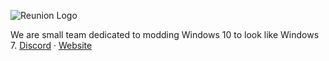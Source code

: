 <p>
  <picture>
    <source media="(prefers-color-scheme: dark)" srcset="https://github.com/user-attachments/assets/10d0bd91-042b-4c38-841d-5000cbc1a122" />
    <source media="(prefers-color-scheme: light)" srcset="https://github.com/user-attachments/assets/47e109e9-5b1d-40d6-879b-b540cf930bdd" />
    <img src="https://github.com/user-attachments/assets/47e109e9-5b1d-40d6-879b-b540cf930bdd" alt="Reunion Logo" />
  </picture>
</p>

We are small team dedicated to modding Windows 10 to look like Windows 7. 
<a href="https://discord.gg/dXVHnz2My9">Discord</a> · <a href="https://reunion7.com">Website</a>

